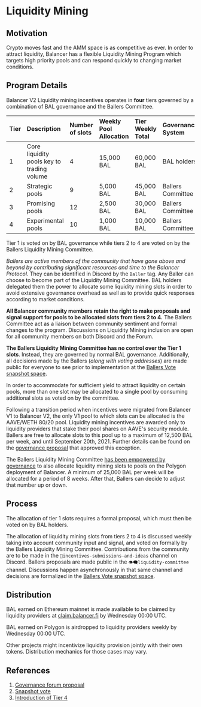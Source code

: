 # Liquidity Mining

## Motivation

Crypto moves fast and the AMM space is as competitive as ever. In order to attract liquidity, Balancer has a flexible Liquidity Mining Program which targets high priority pools and can respond quickly to changing market conditions.

## Program Details

Balancer V2 Liquidity mining incentives operates in **four** tiers governed by a combination of BAL governance and the Ballers Committee.

| Tier | Description | Number of slots | Weekly Pool Allocation | Tier Weekly Total | Governance System |
| :--- | :--- | :--- | :--- | :--- | :--- |
| 1 | Core liquidity pools key to trading volume | 4 | 15,000 BAL | 60,000 BAL | BAL holders |
| 2 | Strategic pools | 9 | 5,000 BAL | 45,000 BAL | Ballers Committee |
| 3 | Promising pools | 12 | 2,500 BAL | 30,000 BAL | Ballers Committee |
| 4 | Experimental pools | 10 | 1,000 BAL | 10,000 BAL | Ballers Committee |

Tier 1 is voted on by BAL governance while tiers 2 to 4 are voted on by the Ballers Liquidity Mining Committee.

_Ballers are active members of the community that have gone above and beyond by contributing significant resources and time to the Balancer Protocol._ They can be identified in Discord by the `Baller` tag. Any Baller can choose to become part of the Liquidity Mining Committee. BAL holders delegated them the power to allocate some liquidity mining slots in order to avoid extensive governance overhead as well as to provide quick responses according to market conditions.

**All Balancer community members retain the right to make proposals and signal support for pools to be allocated slots from tiers 2 to 4.** The Ballers Committee act as a liaison between community sentiment and formal changes to the program. Discussions on Liquidity Mining inclusion are open for all community members on both Discord and the Forum.

**The Ballers Liquidity Mining Committee has no control over the Tier 1 slots**. Instead, they are governed by normal BAL governance. Additionally, all decisions made by the Ballers \(_along with voting addresses_\) are made public for everyone to see prior to implementation at the [Ballers Vote snapshot space](https://snapshot.org/#/ballersvote.eth/).

In order to accommodate for sufficient yield to attract liquidity on certain pools, more than one slot may be allocated to a single pool by consuming additional slots as voted on by the committee.

Following a transition period when incentives were migrated from Balancer V1 to Balancer V2, the only V1 pool to which slots can be allocated is the AAVE/WETH 80/20 pool. Liquidity mining incentives are awarded only to liquidity providers that stake their pool shares on AAVE's security module. Ballers are free to allocate slots to this pool up to a maximum of 12,500 BAL per week, and until September 20th, 2021. Further details can be found on the [governance proposal](https://snapshot.org/#/balancer/proposal/QmUS4xSkxLCyHzJmHruLcq4rfdm8tyJoXu2dvPpNEkDn6i) that approved this exception.

The Ballers Liquidity Mining Committee [has been empowered by governance](https://snapshot.org/#/balancer/proposal/QmQeyTqNZC9VZSsxHKyCeehjhq4xc6MGTpjGycP4KqZ1BE) to also allocate liquidity mining slots to pools on the Polygon deployment of Balancer. A minimum of 25,000 BAL per week will be allocated for a period of 8 weeks. After that, Ballers can decide to adjust that number up or down.

## Process

The allocation of tier 1 slots requires a formal proposal, which must then be voted on by BAL holders.

The allocation of liquidity mining slots from tiers 2 to 4 is discussed weekly taking into account community input and signal, and voted on formally by the Ballers Liquidity Mining Committee. Contributions from the community are to be made in the `💭incentives-submissions-and-ideas` channel on Discord. Ballers proposals are made public in the `👁🗨liquidity-committee` channel. Discussions happen asynchronously in that same channel and decisions are formalized in the [Ballers Vote snapshot space](https://snapshot.org/#/ballersvote.eth/). 

## Distribution

BAL earned on Ethereum mainnet is made available to be claimed by liquidity providers at [claim.balancer.fi](https://claim.balancer.fi/#/) by Wednesday 00:00 UTC.

BAL earned on Polygon is airdropped to liquidity providers weekly by Wednesday 00:00 UTC.

Other projects might incentivize liquidity provision jointly with their own tokens. Distribution mechanics for those cases may vary.

## References

1. [Governance forum proposal](https://forum.balancer.finance/t/proposal-governance-mining/554)
2. [Snapshot vote](https://snapshot.org/#/balancer/proposal/QmeCrSe5xL5YWB17TjxAofYi3QnBMyHCYqufD8t3Zonj4S)
3. [Introduction of Tier 4](https://snapshot.org/#/balancer/proposal/QmWiYnwdDynSJ66rt949E5nifh3CtYX6zYxTviiFMbXu3R)


